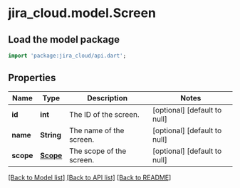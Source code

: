 # jira_cloud.model.Screen

## Load the model package
```dart
import 'package:jira_cloud/api.dart';
```

## Properties
Name | Type | Description | Notes
------------ | ------------- | ------------- | -------------
**id** | **int** | The ID of the screen. | [optional] [default to null]
**name** | **String** | The name of the screen. | [optional] [default to null]
**scope** | [**Scope**](Scope.md) | The scope of the screen. | [optional] [default to null]

[[Back to Model list]](../README.md#documentation-for-models) [[Back to API list]](../README.md#documentation-for-api-endpoints) [[Back to README]](../README.md)


